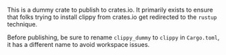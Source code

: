 This is a dummy crate to publish to crates.io. It primarily exists to ensure
that folks trying to install clippy from crates.io get redirected to the
`rustup` technique.

Before publishing, be sure to rename `clippy_dummy` to `clippy` in `Cargo.toml`,
it has a different name to avoid workspace issues.
